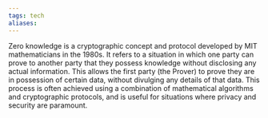 ```yaml
---
tags: tech
aliases:
---
```


Zero knowledge is a cryptographic concept and protocol developed by MIT mathematicians in the 1980s. It refers to a situation in which one party can prove to another party that they possess knowledge without disclosing any actual information. This allows the first party (the Prover) to prove they are in possession of certain data, without divulging any details of that data. This process is often achieved using a combination of mathematical algorithms and cryptographic protocols, and is useful for situations where privacy and security are paramount.